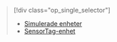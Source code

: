 > [!div class="op_single_selector"]
> * [Simulerade enheter](../articles/iot-suite/iot-suite-gateway-kit-get-started-simulator.md)
> * [SensorTag-enhet](../articles/iot-suite/iot-suite-gateway-kit-get-started-sensortag.md)
